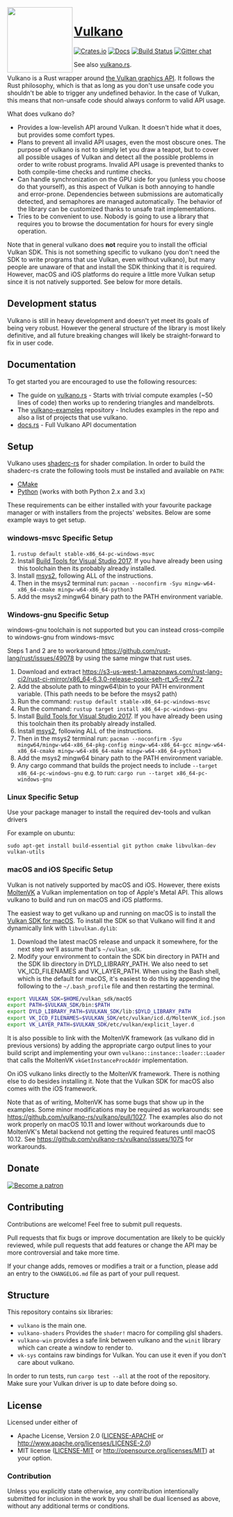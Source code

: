 <img align="left" alt="" src="logo.png" height="150" />

# [Vulkano](https://vulkano.rs)

[![Crates.io](https://img.shields.io/crates/v/vulkano.svg)](https://crates.io/crates/vulkano)
[![Docs](https://docs.rs/vulkano/badge.svg)](https://docs.rs/vulkano)
[![Build Status](https://travis-ci.org/vulkano-rs/vulkano.svg?branch=master)](https://travis-ci.org/vulkano-rs/vulkano)
[![Gitter chat](https://badges.gitter.im/vulkano-rs/Lobby.png)](https://gitter.im/vulkano-rs/Lobby)

See also [vulkano.rs](http://vulkano.rs).

Vulkano is a Rust wrapper around [the Vulkan graphics API](https://www.khronos.org/vulkan/).
It follows the Rust philosophy, which is that as long as you don't use unsafe code you shouldn't
be able to trigger any undefined behavior. In the case of Vulkan, this means that non-unsafe code
should always conform to valid API usage.

What does vulkano do?

- Provides a low-levelish API around Vulkan. It doesn't hide what it does, but provides some
  comfort types.
- Plans to prevent all invalid API usages, even the most obscure ones. The purpose of vulkano
  is not to simply let you draw a teapot, but to cover all possible usages of Vulkan and detect all
  the possible problems in order to write robust programs. Invalid API usage is prevented thanks to
  both compile-time checks and runtime checks.
- Can handle synchronization on the GPU side for you (unless you choose do that yourself), as this
  aspect of Vulkan is both annoying to handle and error-prone. Dependencies between submissions are
  automatically detected, and semaphores are managed automatically. The behavior of the library can
  be customized thanks to unsafe trait implementations.
- Tries to be convenient to use. Nobody is going to use a library that requires you to browse
  the documentation for hours for every single operation.

Note that in general vulkano does **not** require you to install the official Vulkan SDK. This is
not something specific to vulkano (you don't need the SDK to write programs that use Vulkan, even
without vulkano), but many people are unaware of that and install the SDK thinking that it is
required. However, macOS and iOS platforms do require a little more Vulkan setup since it is not
natively supported. See below for more details.

## Development status

Vulkano is still in heavy development and doesn't yet meet its goals of being very robust. However
the general structure of the library is most likely definitive, and all future breaking changes
will likely be straight-forward to fix in user code.

## Documentation

To get started you are encouraged to use the following resources:

*   The guide on [vulkano.rs](http://vulkano.rs/guide/introduction) - Starts with trivial compute
    examples (~50 lines of code) then works up to rendering triangles and mandelbrots.
*   The [vulkano-examples](https://github.com/vulkano-rs/vulkano-examples) repository - Includes
    examples in the repo and also a list of projects that use vulkano.
*   [docs.rs](https://docs.rs/vulkano) - Full Vulkano API documentation

## Setup

Vulkano uses [shaderc-rs](https://github.com/google/shaderc-rs) for shader compilation. In order to
build the shaderc-rs crate the following tools must be installed and available on `PATH`:
- [CMake](https://cmake.org/)
- [Python](https://www.python.org/) (works with both Python 2.x and 3.x)

These requirements can be either installed with your favourite package manager or with installers
from the projects' websites. Below are some example ways to get setup.

### windows-msvc Specific Setup

1. `rustup default stable-x86_64-pc-windows-msvc`
2. Install [Build Tools for Visual Studio 2017](https://visualstudio.microsoft.com/downloads/#build-tools-for-visual-studio-2017). If you have already been using this toolchain then its probably already installed.
3.  Install [msys2](http://www.msys2.org/), following ALL of the instructions.
4.  Then in the msys2 terminal run: `pacman --noconfirm -Syu mingw-w64-x86_64-cmake mingw-w64-x86_64-python3`
5.  Add the msys2 mingw64 binary path to the PATH environment variable.

### Windows-gnu Specific Setup

windows-gnu toolchain is not supported but you can instead cross-compile to windows-gnu from windows-msvc

Steps 1 and 2 are to workaround https://github.com/rust-lang/rust/issues/49078 by using the same mingw that rust uses.

1.  Download and extract https://s3-us-west-1.amazonaws.com/rust-lang-ci2/rust-ci-mirror/x86_64-6.3.0-release-posix-seh-rt_v5-rev2.7z
2.  Add the absolute path to mingw64\bin to your PATH environment variable. (This path needs to be before the msys2 path)
3.  Run the command: `rustup default stable-x86_64-pc-windows-msvc`
4.  Run the command: `rustup target install x86_64-pc-windows-gnu`
5.  Install [Build Tools for Visual Studio 2017](https://visualstudio.microsoft.com/downloads/#build-tools-for-visual-studio-2017). If you have already been using this toolchain then its probably already installed.
6.  Install [msys2](http://www.msys2.org/), following ALL of the instructions.
7.  Then in the msys2 terminal run: `pacman --noconfirm -Syu mingw64/mingw-w64-x86_64-pkg-config mingw-w64-x86_64-gcc mingw-w64-x86_64-cmake mingw-w64-x86_64-make mingw-w64-x86_64-python3`
8.  Add the msys2 mingw64 binary path to the PATH environment variable.
9.  Any cargo command that builds the project needs to include `--target x86_64-pc-windows-gnu` e.g. to run: `cargo run --target x86_64-pc-windows-gnu`

### Linux Specific Setup

Use your package manager to install the required dev-tools and vulkan drivers

For example on ubuntu:
```
sudo apt-get install build-essential git python cmake libvulkan-dev vulkan-utils
```

### macOS and iOS Specific Setup

Vulkan is not natively supported by macOS and iOS. However, there exists [MoltenVK](https://github.com/KhronosGroup/MoltenVK)
a Vulkan implementation on top of Apple's Metal API. This allows vulkano to build and run on macOS
and iOS platforms.

The easiest way to get vulkano up and running on macOS is to install the 
[Vulkan SDK for macOS](https://vulkan.lunarg.com/sdk/home). To install the SDK so that
Vulkano will find it and dynamically link with `libvulkan.dylib`:

1. Download the latest macOS release and unpack it somewhere, for the next step
we'll assume that's `~/vulkan_sdk`.
2. Modify your environment to contain the SDK bin directory in PATH and the SDK lib directory in 
DYLD_LIBRARY_PATH. We also need to set VK_ICD_FILENAMES and VK_LAYER_PATH. When using the Bash 
shell, which is the default for macOS, it's easiest to do this by appending the following to the
`~/.bash_profile` file and then restarting the terminal.

```sh
export VULKAN_SDK=$HOME/vulkan_sdk/macOS
export PATH=$VULKAN_SDK/bin:$PATH
export DYLD_LIBRARY_PATH=$VULKAN_SDK/lib:$DYLD_LIBRARY_PATH
export VK_ICD_FILENAMES=$VULKAN_SDK/etc/vulkan/icd.d/MoltenVK_icd.json
export VK_LAYER_PATH=$VULKAN_SDK/etc/vulkan/explicit_layer.d
```

It is also possible to link with the MoltenVK framework (as vulkano did in previous versions) by adding the
appropriate cargo output lines to your build script and implementing your own
`vulkano::instance::loader::Loader` that calls the MoltenVK `vkGetInstanceProcAddr` implementation.

On iOS vulkano links directly to the MoltenVK framework. There is nothing else to do besides
installing it. Note that the Vulkan SDK for macOS also comes with the iOS framework.

Note that as of writing, MoltenVK has some bugs that show up in the examples.
Some minor modifications may be required as workarounds: see https://github.com/vulkano-rs/vulkano/pull/1027.
The examples also do not work properly on macOS 10.11 and lower without workarounds due to MoltenVK's Metal backend not getting
the required features until macOS 10.12. See https://github.com/vulkano-rs/vulkano/issues/1075 for workarounds.

## Donate

[![Become a patron](https://c5.patreon.com/external/logo/become_a_patron_button.png)](https://www.patreon.com/tomaka)

## Contributing

Contributions are welcome! Feel free to submit pull requests.

Pull requests that fix bugs or improve documentation are likely to be quickly reviewed, while pull
requests that add features or change the API may be more controversial and take more time.

If your change adds, removes or modifies a trait or a function, please add an entry to the
`CHANGELOG.md` file as part of your pull request.

## Structure

This repository contains six libraries:

- `vulkano` is the main one.
- `vulkano-shaders` Provides the `shader!` macro for compiling glsl shaders.
- `vulkano-win` provides a safe link between vulkano and the `winit` library which can create
  a window to render to.
- `vk-sys` contains raw bindings for Vulkan. You can use it even if you don't care about vulkano.

In order to run tests, run `cargo test --all` at the root of the repository. Make sure your Vulkan
driver is up to date before doing so.

## License

Licensed under either of
 * Apache License, Version 2.0 ([LICENSE-APACHE](LICENSE-APACHE) or http://www.apache.org/licenses/LICENSE-2.0)
 * MIT license ([LICENSE-MIT](LICENSE-MIT) or http://opensource.org/licenses/MIT)
at your option.

### Contribution

Unless you explicitly state otherwise, any contribution intentionally submitted
for inclusion in the work by you shall be dual licensed as above, without any
additional terms or conditions.
